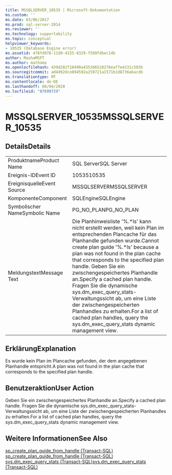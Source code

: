 ```yaml
---
title: MSSQLSERVER_10535 | Microsoft-Dokumentation
ms.custom: ''
ms.date: 03/06/2017
ms.prod: sql-server-2014
ms.reviewer: ''
ms.technology: supportability
ms.topic: conceptual
helpviewer_keywords:
- 10535 (Database Engine error)
ms.assetid: 478fd978-11d9-4155-8329-f599fdbec14b
author: MashaMSFT
ms.author: mathoma
ms.openlocfilehash: 439d282f18490a4353d6528276eaf7e4231c503b
ms.sourcegitcommit: ad4d92dce894592a259721a1571b1d8736abacdb
ms.translationtype: MT
ms.contentlocale: de-DE
ms.lasthandoff: 08/04/2020
ms.locfileid: "87699729"
---
```

# <a name="mssqlserver_10535"></a><span data-ttu-id="8c77a-102">MSSQLSERVER_10535</span><span class="sxs-lookup"><span data-stu-id="8c77a-102">MSSQLSERVER_10535</span></span>
    
## <a name="details"></a><span data-ttu-id="8c77a-103">Details</span><span class="sxs-lookup"><span data-stu-id="8c77a-103">Details</span></span>  
  
|||  
|-|-|  
|<span data-ttu-id="8c77a-104">Produktname</span><span class="sxs-lookup"><span data-stu-id="8c77a-104">Product Name</span></span>|<span data-ttu-id="8c77a-105">SQL Server</span><span class="sxs-lookup"><span data-stu-id="8c77a-105">SQL Server</span></span>|  
|<span data-ttu-id="8c77a-106">Ereignis-ID</span><span class="sxs-lookup"><span data-stu-id="8c77a-106">Event ID</span></span>|<span data-ttu-id="8c77a-107">10535</span><span class="sxs-lookup"><span data-stu-id="8c77a-107">10535</span></span>|  
|<span data-ttu-id="8c77a-108">Ereignisquelle</span><span class="sxs-lookup"><span data-stu-id="8c77a-108">Event Source</span></span>|<span data-ttu-id="8c77a-109">MSSQLSERVER</span><span class="sxs-lookup"><span data-stu-id="8c77a-109">MSSQLSERVER</span></span>|  
|<span data-ttu-id="8c77a-110">Komponente</span><span class="sxs-lookup"><span data-stu-id="8c77a-110">Component</span></span>|<span data-ttu-id="8c77a-111">SQLEngine</span><span class="sxs-lookup"><span data-stu-id="8c77a-111">SQLEngine</span></span>|  
|<span data-ttu-id="8c77a-112">Symbolischer Name</span><span class="sxs-lookup"><span data-stu-id="8c77a-112">Symbolic Name</span></span>|<span data-ttu-id="8c77a-113">PG_NO_PLAN</span><span class="sxs-lookup"><span data-stu-id="8c77a-113">PG_NO_PLAN</span></span>|  
|<span data-ttu-id="8c77a-114">Meldungstext</span><span class="sxs-lookup"><span data-stu-id="8c77a-114">Message Text</span></span>|<span data-ttu-id="8c77a-115">Die Planhinweisliste '%.\*ls' kann nicht erstellt werden, weil kein Plan im entsprechenden Plancache für das Planhandle gefunden wurde.</span><span class="sxs-lookup"><span data-stu-id="8c77a-115">Cannot create plan guide '%.\*ls' because a plan was not found in the plan cache that corresponds to the specified plan handle.</span></span> <span data-ttu-id="8c77a-116">Geben Sie ein zwischengespeichertes Planhandle an.</span><span class="sxs-lookup"><span data-stu-id="8c77a-116">Specify a cached plan handle.</span></span> <span data-ttu-id="8c77a-117">Fragen Sie die dynamische sys.dm_exec_query_stats-Verwaltungssicht ab, um eine Liste der zwischengespeicherten Planhandles zu erhalten.</span><span class="sxs-lookup"><span data-stu-id="8c77a-117">For a list of cached plan handles, query the sys.dm_exec_query_stats dynamic management view.</span></span>|  
  
## <a name="explanation"></a><span data-ttu-id="8c77a-118">Erklärung</span><span class="sxs-lookup"><span data-stu-id="8c77a-118">Explanation</span></span>  
 <span data-ttu-id="8c77a-119">Es wurde kein Plan im Plancache gefunden, der dem angegebenen Planhandle entspricht.</span><span class="sxs-lookup"><span data-stu-id="8c77a-119">A plan was not found in the plan cache that corresponds to the specified plan handle.</span></span>  
  
## <a name="user-action"></a><span data-ttu-id="8c77a-120">Benutzeraktion</span><span class="sxs-lookup"><span data-stu-id="8c77a-120">User Action</span></span>  
 <span data-ttu-id="8c77a-121">Geben Sie ein zwischengespeichertes Planhandle an.</span><span class="sxs-lookup"><span data-stu-id="8c77a-121">Specify a cached plan handle.</span></span> <span data-ttu-id="8c77a-122">Fragen Sie die dynamische sys.dm_exec_query_stats-Verwaltungssicht ab, um eine Liste der zwischengespeicherten Planhandles zu erhalten.</span><span class="sxs-lookup"><span data-stu-id="8c77a-122">For a list of cached plan handles, query the sys.dm_exec_query_stats dynamic management view.</span></span>  
  
## <a name="see-also"></a><span data-ttu-id="8c77a-123">Weitere Informationen</span><span class="sxs-lookup"><span data-stu-id="8c77a-123">See Also</span></span>  
 <span data-ttu-id="8c77a-124">[sp_create_plan_guide_from_handle &#40;Transact-SQL&#41;](/sql/relational-databases/system-stored-procedures/sp-create-plan-guide-from-handle-transact-sql) </span><span class="sxs-lookup"><span data-stu-id="8c77a-124">[sp_create_plan_guide_from_handle &#40;Transact-SQL&#41;](/sql/relational-databases/system-stored-procedures/sp-create-plan-guide-from-handle-transact-sql) </span></span>  
 [<span data-ttu-id="8c77a-125">sys.dm_exec_query_stats &#40;Transact-SQL&#41;</span><span class="sxs-lookup"><span data-stu-id="8c77a-125">sys.dm_exec_query_stats &#40;Transact-SQL&#41;</span></span>](/sql/relational-databases/system-dynamic-management-views/sys-dm-exec-query-stats-transact-sql)  
  
  
